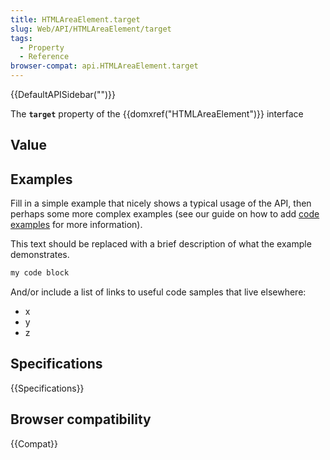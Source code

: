 ```yaml
---
title: HTMLAreaElement.target
slug: Web/API/HTMLAreaElement/target
tags:
  - Property
  - Reference
browser-compat: api.HTMLAreaElement.target
---
```

{{DefaultAPISidebar("")}}

The **`target`** property of the {{domxref("HTMLAreaElement")}} interface 

## Value



## Examples

Fill in a simple example that nicely shows a typical usage of the API, then perhaps some more complex examples (see our guide on how to add [code examples](/en-US/docs/MDN/Contribute/Structures/Code_examples) for more information).

This text should be replaced with a brief description of what the example demonstrates.

```js
my code block
```

And/or include a list of links to useful code samples that live elsewhere:

*   x
*   y
*   z

## Specifications

{{Specifications}}

## Browser compatibility

{{Compat}}


